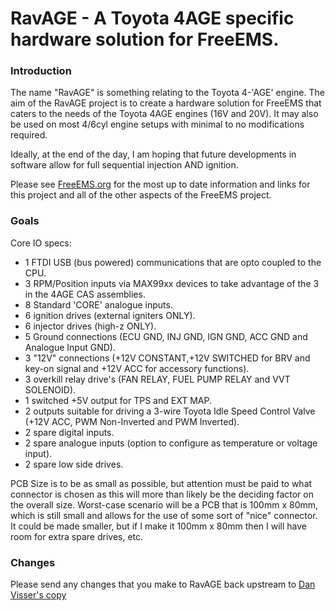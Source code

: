 # RavAGE - A Toyota 4AGE specific hardware solution for FreeEMS.

### Introduction

The name "RavAGE" is something relating to the Toyota 4-'AGE' engine. The aim of the RavAGE project
is to create a hardware solution for FreeEMS that caters to the needs of the Toyota
4AGE engines (16V and 20V). It may also be used on most 4/6cyl engine setups with minimal
to no modifications required. 

Ideally, at the end of the day, I am hoping that future developments in software allow for full sequential injection AND ignition. 

Please see [FreeEMS.org](http://freeems.org) for the most up to date information
and links for this project and all of the other aspects of the FreeEMS project.

### Goals

Core IO specs:

 - 1 FTDI USB (bus powered) communications that are opto coupled to the CPU. 
 - 3 RPM/Position inputs via MAX99xx devices to take advantage of the 3 in the 4AGE CAS assemblies.
 - 8 Standard 'CORE' analogue inputs. 
 - 6 ignition drives (external igniters ONLY).
 - 6 injector drives (high-z ONLY).
 - 5 Ground connections (ECU GND, INJ GND, IGN GND, ACC GND and Analogue Input GND).
 - 3 "12V" connections (+12V CONSTANT,+12V SWITCHED for BRV and key-on signal and +12V ACC for accessory functions).
 - 3 overkill relay drive's (FAN RELAY, FUEL PUMP RELAY and VVT SOLENOID).
 - 1 switched +5V output for TPS and EXT MAP.
 - 2 outputs suitable for driving a 3-wire Toyota Idle Speed Control Valve (+12V ACC, PWM Non-Inverted and PWM Inverted).
 - 2 spare digital inputs.
 - 2 spare analogue inputs (option to configure as temperature or voltage input).
 - 2 spare low side drives.

PCB Size is to be as small as possible, but attention must be paid to what connector is chosen as this will more than likely be the deciding factor on the overall size. Worst-case scenario will be a PCB that is 100mm x 80mm, which is still small and allows for the use of some sort of "nice" connector. It could be made smaller, but if I make it 100mm x 80mm then I will have room for extra spare drives, etc. 

### Changes

Please send any changes that you make to RavAGE back upstream to [Dan Visser's copy](https://github.com/dvisser/Ravage)

